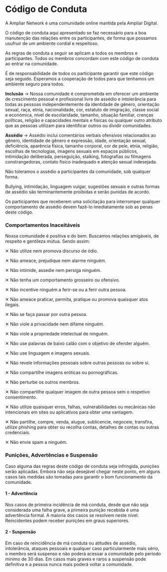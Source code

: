 # Código de Conduta

A Ampliar Network é uma comunidade online mantida pela Ampliar Digital.

O código de conduta aqui apresentado se faz necessário para a boa manutenção das relações entre os participantes, de forma que possamos usufruir de um ambiente cordial e respeitoso.

As regras de conduta a seguir se aplicam a todos os membros e participantes. Todos os membros concordam com este código de conduta ao entrar na comunidade.

É de responsabilidade de todos os participante garantir que este código seja seguido. Esperamos a cooperação de todos para que tenhamos um ambiente seguro para todos.

**Inclusão** → Nossa comunidade é comprometida em oferecer um ambiente de crescimento pessoal e profissional livre de assédio e intolerância para todas as pessoas independentemente da identidade de género, orientação sexual, raça, etnia, nacionalidade, cor, estatuto de imigração, classe social e económica, nível de escolaridade, tamanho, situação familiar, crenças políticas, religião e capacidades mentais e físicas ou qualquer outro atributo que as pessoas utilizam para identificar outros ou dividir comunidades.

**Assédio** → Assédio inclui comentários verbais ofensivos relacionados ao gênero, identidade de gênero e expressão, idade, orientação sexual, deficiência, aparência física, tamanho corporal, cor de pele, etnia, religião, escolhas de tecnologias, imagens sexuais em espaços públicos, intimidação deliberada, perseguição, stalking, fotografias ou filmagens constrangedoras, contato físico inadequado e atenção sexual indesejada.

Não toleramos o assédio a participantes da comunidade, sob qualquer forma.

Bullying, intimidação, linguagem vulgar, sugestões sexuais e outras formas de assédio são terminantemente proibidas e serão punidas de acordo.

Os participantes que receberem uma solicitação para interromper qualquer comportamento de assédio devem fazê-lo imediatamente sob as penas deste código.

### Comportamentos Inaceitáveis

Nossa comunidade é positiva e do bem. Buscamos relações amigáveis, de respeito e gentileza mútua. Sendo assim:

✕ Não utilize nem promova discurso de ódio.

✕ Não ameace, prejudique nem alarme ninguém.

✕ Não intimide, assedie nem persiga ninguém.

✕ Não tenha um comportamento grosseiro ou ofensivo.

✕ Não incentive ninguém a ferir-se ou a ferir outra pessoa.

✕ Não ameace praticar, permita, pratique ou promova quaisquer atos ilegais.

✕ Não se faça passar por outra pessoa.

✕ Não viole a privacidade nem difame ninguém.

✕ Não viole a propriedade intelectual de ninguém.

✕ Não use palavras de baixo calão com o objetivo de ofender alguém.

✕ Não use linguagem e imagens sexuais.

✕ Não revele informações pessoais sobre outras pessoas ou sobre si.

✕ Não compartilhe imagens eróticas ou pornográficas.

✕ Não perturbe os outros membros.

✕ Não compartilhe qualquer imagem de outra pessoa sem o respetivo consentimento.

✕ Não utilize quaisquer erros, falhas, vulnerabilidades ou mecânicas não intencionais em sites ou aplicativos para obter uma vantagem.

✕ Não partilhe, compre, venda, alugue, sublicencie, negoceie, transfira, utilize phishing para obter ou recolha contas, detalhes de contas ou outras credenciais.

✕ Não envie spam a ninguém.

### Punições, Advertências e Suspensão

Caso alguma das regras deste código de conduta seja infringida, punições serão aplicadas. Embora não seja desejável chegar neste ponto, em alguns casos tais medidas são tomadas para garantir o bom funcionamento da comunidade.

#### 1 - Advertência

Nos casos de primeira incidência de má conduta, desde que não seja considerada uma falha grave, a primeira punição recebida é uma advertência formal. A maioria dos casos se resolvem neste nível. Reincidentes podem receber punições em graus superiores.

#### 2 - Suspensão

Em caso de reincidência de má conduta ou atitudes de assédio, intolerância, ataques pessoais e qualquer caso particularmente mais sério, o membro será suspenso e não poderá acessar a comunidade pelo período mínimo de 30 dias. Em casos mais graves e raros a suspensão pode definitiva e a pessoa nunca mais poderá voltar a comunidade.



